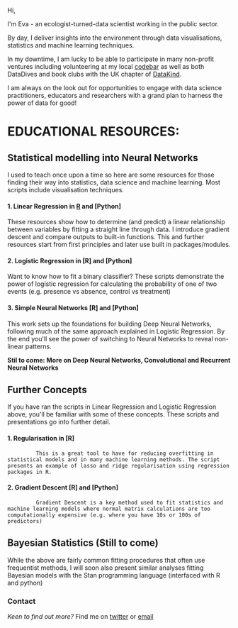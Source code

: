 
Hi, 

I'm Eva - an ecologist-turned-data scientist working in the public sector. 

By day, I deliver insights into the environment through data visualisations, statistics and machine learning techniques. 

In my downtime, I am lucky to be able to participate in many non-profit ventures including volunteering at my local [codebar](https://codebar.io/) as well as both DataDives and book clubs with the UK chapter of [DataKind](https://www.datakind.org/chapters/datakind-uk). 

I am always on the look out for opportunities to engage with data science practitioners, educators and researchers with a grand plan to harness the power of data for good!


# EDUCATIONAL RESOURCES:

## **Statistical modelling into Neural Networks**
I used to teach once upon a time so here are some resources for those finding their way into statistics, data science and machine learning. Most scripts include visualisation techniques.

#### 1. Linear Regression in [R](https://github.com/EvaWM/RStats/blob/master/fitting_a_straight_line.md) and [Python]
  These resources show how to determine (and predict) a linear relationship between variables by fitting a straight line through data.
  I introduce gradient descent and compare outputs to built-in functions. 
  This and further resources start from first principles and later use built in packages/modules.
            
#### 2. Logistic Regression in [R] and [Python]
  Want to know how to fit a binary classifier? These scripts demonstrate the power of logistic regression for calculating the probability of one of two events (e.g. presence vs absence, control vs treatment) 

#### 3. Simple Neural Networks [R] and [Python]
  This work sets up the foundations for building Deep Neural Networks, following much of the same approach explained in Logistic Regression. By the end you'll see the power of switching to Neural Networks to reveal non-linear patterns. 
            
**Stil to come: More on Deep Neural Networks, Convolutional and Recurrent Neural Networks** 

## **Further Concepts**
If you have ran the scripts in Linear Regression and Logistic Regression above, you'll be familiar with some of these concepts. These scripts and presentations go into further detail.

#### 1. Regularisation in [R]
             This is a great tool to have for reducing overfitting in statistical models and in many machine learning methods. The script presents an example of lasso and ridge regularisation using regression packages in R. 
             
#### 2. Gradient Descent [R] and [Python]
             Gradient Descent is a key method used to fit statistics and machine learning models where normal matrix calculations are too computationally expensive (e.g. where you have 10s or 100s of predictors)

## **Bayesian Statistics (Still to come)**
While the above are fairly common fitting procedures that often use frequentist methods, I will soon also present similar analyses fitting Bayesian models with the Stan programming language (interfaced with R and python)


### Contact
_Keen to find out more?_
Find me on [twitter](https://twitter.com/eva_wm) or [email](mailto:emuiruri25@gmail.com)




